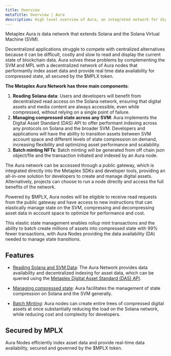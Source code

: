 ```yaml
---
title: Overview
metaTitle: Overview | Aura
description: High level overview of Aura, an integrated network for digital assets.
---
```


Metaplex Aura is data network that extends Solana and the Solana Virtual Machine (SVM).

Decentralized applications struggle to compete with centralized alternatives because it can be difficult, costly and slow to read and display the current state of blockchain data. Aura solves these problems by complementing the SVM and MPL with a decentralized network of Aura nodes that performantly index asset data and provide real time data availability for compressed state, all secured by the $MPLX token.

**The Metaplex Aura Network has three main components**:
1. **Reading Solana data**: Users and developers will benefit from decentralized read access on the Solana network, ensuring that digital assets and media content are always accessible, even while compressed, without relying on a single point of failure.
2. **Managing compressed state across any SVM**: Aura implements the Digital Asset Standard (DAS) API to offer performant indexing across any protocols on Solana and the broader SVM. Developers and applications will have the ability to transition assets between SVM account space and different levels of state compression on demand, increasing flexibility and optimizing asset performance and scalability.
3. **Batch minting NFTs**: Batch minting will be generated from off chain json object/file and the transaction initiated and indexed by an Aura node.

The Aura network can be accessed through a public gateway, which is integrated directly into the Metaplex SDKs and developer tools, providing an all-in-one solution for developers to create and manage digital assets. Alternatively, projects can choose to run a node directly and access the full benefits of the network. 

Powered by $MPLX, Aura nodes will be eligible to receive read requests from the public gateway and have access to new instructions that can elastically manage state on the SVM, compressing and decompressing asset data in account space to optimize for performance and cost.

This elastic state management enables rollup mint transactions and the ability to batch create millions of assets into compressed state with 99% fewer transactions, with Aura Nodes providing the data availability (DA) needed to manage state transitions.

## Features

- [Reading Solana and SVM Data](/aura/reading-solana-and-svm-data): The Aura Network provides data availability and decentralized indexing for asset data, which can be queried using the [Metaplex Digital Asset Standard (DAS) API](/das-api).

- [Managing compressed state](/aura/managing-compressed-state): Aura facilitates the management of state compression on Solana and the SVM generally.

- [Batch Minting](aura/batch-minting): Aura nodes can create entire trees of compressed digital assets at once substantially reducing the load on the Solana network, while reducing cost and complexity for developers.



## Secured by MPLX

Aura Nodes efficiently index asset data and provide real-time data availability, secured and governed by the $MPLX token. 

<!-- With the introduction of a delegated staking model, users and developers can unlock advanced features that rely on the Aura infrastructure like batch minting. -->
<!-- 
By staking or delegating $MPLX, users can access additional functionality, using weighted stake to determine eligibility for these features. -->

<!-- To read more about the economics behind Aura you can read the [Economics Page](/aura/economics). -->

<!-- 

Come try out Aura's features over at [https://aura.metaplex.com/](https://aura.metaplex.com/)!

{% quick-links %}

{% quick-link title="Getting Started" icon="InboxArrowDown" href="/core/getting-started" description="Find the language or library of your choice and get started with digital assets on Solana." /%}

{% quick-link title="API reference" icon="CodeBracketSquare" href="https://mpl-core.typedoc.metaplex.com/" target="_blank" description="Looking for something specific? Have a peak at our API References and find your answer." /%}

{% /quick-links %} -->
